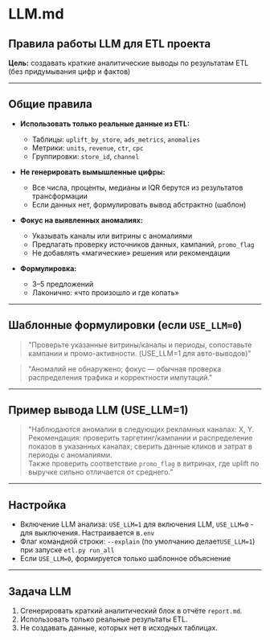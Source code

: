 # LLM.md

## Правила работы LLM для ETL проекта

**Цель:** создавать краткие аналитические выводы по результатам ETL (без придумывания цифр и фактов)

---

## Общие правила

- **Использовать только реальные данные из ETL:**
  - Таблицы: `uplift_by_store`, `ads_metrics`, `anomalies`
  - Метрики: `units`, `revenue`, `ctr`, `cpc`
  - Группировки: `store_id`, `channel`

- **Не генерировать вымышленные цифры:**
  - Все числа, проценты, медианы и IQR берутся из результатов трансформации
  - Если данных нет, формулировать вывод абстрактно (шаблон)

- **Фокус на выявленных аномалиях:**
  - Указывать каналы или витрины с аномалиями
  - Предлагать проверку источников данных, кампаний, `promo_flag`
  - Не добавлять «магические» решения или рекомендации

- **Формулировка:**
  - 3–5 предложений
  - Лаконично: «что произошло и где копать»

---

## Шаблонные формулировки (если `USE_LLM=0`)

> "Проверьте указанные витрины/каналы и периоды, сопоставьте кампании и промо-активности. (USE_LLM=1 для авто-выводов)"

> "Аномалий не обнаружено; фокус — обычная проверка распределения трафика и корректности импутаций."

---

## Пример вывода LLM (USE_LLM=1)

> "Наблюдаются аномалии в следующих рекламных каналах: X, Y.  
> Рекомендация: проверить таргетинг/кампании и распределение показов в указанных каналах; сверить данные кликов и затрат в периоды с аномалиями.  
> Также проверить соответствие `promo_flag` в витринах, где uplift по выручке сильно отличается от среднего."

---

## Настройка

- Включение LLM анализа: `USE_LLM=1` для включения LLM, `USE_LLM=0` - для выключения. Настраивается в`.env`  
- Флаг командной строки: `--explain` (по умолчанию делает`USE_LLM=1`) при запуске `etl.py run_all`  
- Если `USE_LLM=0`, формируется только шаблонное объяснение

---

## Задача LLM

1. Сгенерировать краткий аналитический блок в отчёте `report.md`.
2. Использовать только реальные результаты ETL.
3. Не создавать данные, которых нет в исходных таблицах.
